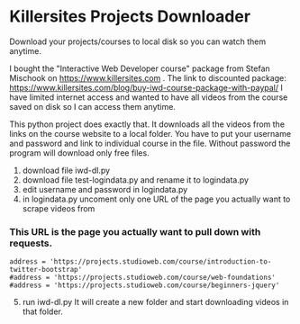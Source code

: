 # Killersites Projects Downloader
Download your projects/courses to local disk so you can watch them anytime.

I bought the "Interactive Web Developer course" package from Stefan Mischook on https://www.killersites.com .
The link to discounted package: https://www.killersites.com/blog/buy-iwd-course-package-with-paypal/
I have limited internet access and wanted to have all videos from the course saved on disk so I can access them anytime.

This python project does exactly that.
It downloads all the videos from the links on the course website to a local folder.
You have to put your username and password and link to individual course in the file.
Without password the program will download only free files.

1. download file iwd-dl.py
2. download file test-logindata.py and rename it to logindata.py
3. edit username and password in logindata.py
4. in logindata.py uncoment only one URL of the page you actually want to scrape videos from

### This URL is the page you actually want to pull down with requests.
```
address = 'https://projects.studioweb.com/course/introduction-to-twitter-bootstrap'
#address = 'https://projects.studioweb.com/course/web-foundations'
#address = 'https://projects.studioweb.com/course/beginners-jquery'
```
5. run iwd-dl.py
It will create a new folder and start downloading videos in that folder.

